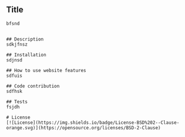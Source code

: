 ## Title 
    bfsnd 


    ## Description 
    sdkjfnsz

    ## Installation
    sdjnsd

    ## How to use website features
    sdfuis

    ## Code contribution
    sdfhsk

    ## Tests
    fsjdh

    # License
    [![License](https://img.shields.io/badge/License-BSD%202--Clause-orange.svg)](https://opensource.org/licenses/BSD-2-Clause)
    